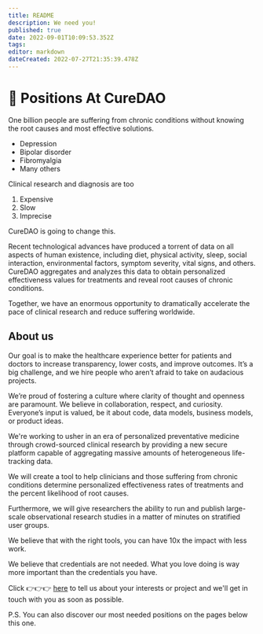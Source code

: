 ```yaml
---
title: README
description: We need you!
published: true
date: 2022-09-01T10:09:53.352Z
tags: 
editor: markdown
dateCreated: 2022-07-27T21:35:39.478Z
---
```


# 👷 Positions At CureDAO

One billion people are suffering from chronic conditions without knowing the root causes and most effective solutions.

* Depression
* Bipolar disorder
* Fibromyalgia
* Many others

Clinical research and diagnosis are too

1. Expensive
2. Slow
3. Imprecise

CureDAO is going to change this.

Recent technological advances have produced a torrent of data on all aspects of human existence, including diet, physical activity, sleep, social interaction, environmental factors, symptom severity, vital signs, and others. CureDAO aggregates and analyzes this data to obtain personalized effectiveness values for treatments and reveal root causes of chronic conditions.

Together, we have an enormous opportunity to dramatically accelerate the pace of clinical research and reduce suffering worldwide.

## About us

Our goal is to make the healthcare experience better for patients and doctors to increase transparency, lower costs, and improve outcomes. It’s a big challenge, and we hire people who aren’t afraid to take on audacious projects.

We’re proud of fostering a culture where clarity of thought and openness are paramount. We believe in collaboration, respect, and curiosity. Everyone’s input is valued, be it about code, data models, business models, or product ideas.

We're working to usher in an era of personalized preventative medicine through crowd-sourced clinical research by providing a new secure platform capable of aggregating massive amounts of heterogeneous life-tracking data.

We will create a tool to help clinicians and those suffering from chronic conditions determine personalized effectiveness rates of treatments and the percent likelihood of root causes.

Furthermore, we will give researchers the ability to run and publish large-scale observational research studies in a matter of minutes on stratified user groups.

We believe that with the right tools, you can have 10x the impact with less work.

We believe that credentials are not needed. What you love doing is way more important than the credentials you have.

Click 👉👉👉 [here](https://www.curedao.org/join-us) to tell us about your interests or project and we'll get in touch with you as soon as possible.

P.S. You can also discover our most needed positions on the pages below this one.
